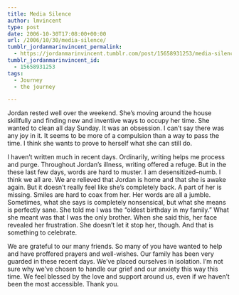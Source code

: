 ```yaml
---
title: Media Silence
author: lmvincent
type: post
date: 2006-10-30T17:08:00+00:00
url: /2006/10/30/media-silence/
tumblr_jordanmarinvincent_permalink:
  - https://jordanmarinvincent.tumblr.com/post/15658931253/media-silence
tumblr_jordanmarinvincent_id:
  - 15658931253
tags:
  - Journey
  - the journey

---
```

Jordan rested well over the weekend. She’s moving around the house skillfully and finding new and inventive ways to occupy her time. She wanted to clean all day Sunday. It was an obsession. I can’t say there was any joy in it. It seems to be more of a compulsion than a way to pass the time. I think she wants to prove to herself what she can still do.

I haven’t written much in recent days. Ordinarily, writing helps me process and purge. Throughout Jordan’s illness, writing offered a refuge. But in the these last few days, words are hard to muster. I am desensitized–numb. I think we all are. We are relieved that Jordan is home and that she is awake again. But it doesn’t really feel like she’s completely back. A part of her is missing. Smiles are hard to coax from her. Her words are all a jumble. Sometimes, what she says is completely nonsensical, but what she means is perfectly sane. She told me I was the “oldest birthday in my family.” What she meant was that I was the only brother. When she said this, her face revealed her frustration. She doesn’t let it stop her, though. And that is something to celebrate.

We are grateful to our many friends. So many of you have wanted to help and have proffered prayers and well-wishes. Our family has been very guarded in these recent days. We’ve placed ourselves in isolation. I’m not sure why we’ve chosen to handle our grief and our anxiety this way this time. We feel blessed by the love and support around us, even if we haven’t been the most accessible. Thank you.

<div class="blogger-post-footer">
  <img loading="lazy" src="https://blogger.googleusercontent.com/tracker/9039099668816362935-5355803863155474733?l=jordansjourney2.blogspot.com" alt="" width="1" height="1" />
</div>